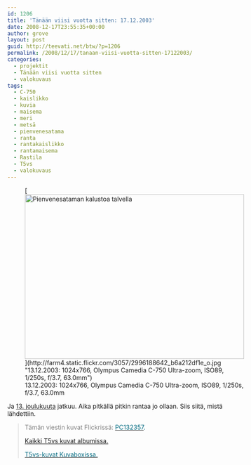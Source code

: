 ```yaml
---
id: 1206
title: 'Tänään viisi vuotta sitten: 17.12.2003'
date: 2008-12-17T23:55:35+00:00
author: grove
layout: post
guid: http://teevati.net/btw/?p=1206
permalink: /2008/12/17/tanaan-viisi-vuotta-sitten-17122003/
categories:
  - projektit
  - Tänään viisi vuotta sitten
  - valokuvaus
tags:
  - C-750
  - kaislikko
  - kuvia
  - maisema
  - meri
  - metsä
  - pienvenesatama
  - ranta
  - rantakaislikko
  - rantamaisema
  - Rastila
  - T5vs
  - valokuvaus
---
```

<figure style="width: 500px" class="wp-caption aligncenter">[<img class="        " title="Pienvenesataman kalustoa talvella" src="http://farm4.static.flickr.com/3057/2996188642_f6f89a58bc.jpg" alt="Pienvenesataman kalustoa talvella" width="500" height="375" />](http://farm4.static.flickr.com/3057/2996188642_b6a212df1e_o.jpg "13.12.2003: 1024x766, Olympus Camedia C-750 Ultra-zoom, ISO89, 1/250s, f/3.7, 63.0mm")<figcaption class="wp-caption-text">13.12.2003: 1024x766, Olympus Camedia C-750 Ultra-zoom, ISO89, 1/250s, f/3.7, 63.0mm</figcaption></figure> 

Ja [13. joulukuuta](http://teevati.net/btw/2008/12/13/tanaan-viisi-vuotta-sitten-13122003/ "BTW · Tänään viisi vuotta sitten: 13.12.2003") jatkuu. Aika pitkällä pitkin rantaa jo ollaan. Siis siitä, mistä lähdettiin.

> <span style="color: #808080;">Tämän viestin kuvat Flickrissä:</span> [<span style="color: #006a80;">PC132357</span>](http://www.flickr.com/photos/teevati/2996188642 "PC132357 on Flickr")<span style="color: #006a80;"><span style="color: #000000;"><span style="color: #006a80;">.</span></span></span>
> 
> [Kaikki T5vs kuvat albumissa.](/btw/flickr/album/72157607994204386/t5vs-all.html "BTW · T5vs-all")
> 
> [<span style="color: #006a80;">T5vs-kuvat Kuvaboxissa.</span>](http://www.kuvaboxi.fi/julkinen/29poj+taavetti-btw-t5vs.html "Kuvaboxi - BTW: T5vs (Taavetti)")